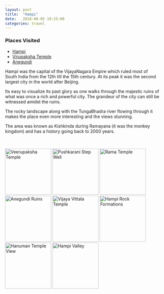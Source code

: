 ```yaml
---
layout: post
title:  "Hampi"
date:   2018-08-05 19:25:00
categories: travel
---
```

<div class="post-sidebar">
    <h3>Places Visited</h3>
    <ul>
    <li><a href="https://en.wikipedia.org/wiki/Hampi" target="_blank">Hampi</a></li>
    <li><a href="https://en.wikipedia.org/wiki/Virupaksha_Temple,_Hampi" target="_blank">Virupaksha Temple</a></li>
    <li><a href="https://en.wikipedia.org/wiki/Anegundi" target="_blank">Anegundi</a></li>
    </ul>
</div>
Hampi was the capital of the VijayaNagara Empire which ruled most of South India from the 12th till the 15th century. At its peak it was the second largest city in the world after Beijing.

Its easy to visualize its past glory as one walks through the majestic ruins of what was once a rich and powerful city. The grandeur of the city can still be witnessed amidst the ruins.

The rocky landscape along with the TungaBhadra river flowing through it makes the place even more interesting and the views stunning.

The area was known as Kishkinda during Ramayana (it was the monkey kingdom) and has a history going back to 2000 years.

<br><br>
<img class="myImg" src="{{site.url}}/assets/IMG_8897.jpg" alt="Veerupaksha Temple" width="150" height="150">
<img class="myImg" src="{{site.url}}/assets/IMG_8976.jpg" alt="Pushkarani Step Well" width="150" height="150">
<img class="myImg" src="{{site.url}}/assets/IMG_8999.jpg" alt="Rama Temple" width="150" height="150">
<img class="myImg" src="{{site.url}}/assets/IMG_8802.jpg" alt="Anegundi Ruins" width="150" height="150">
<img class="myImg" src="{{site.url}}/assets/IMG_8835.jpg" alt="Vijaya Vittala Temple" width="150" height="150">
<img class="myImg" src="{{site.url}}/assets/IMG_9137.jpg" alt="Hampi Rock Formations" width="150" height="150">
<img class="myImg" src="{{site.url}}/assets/IMG_9160.jpg" alt="Hanuman Temple View" width="150" height="150">
<img class="myImg" src="{{site.url}}/assets/IMG_9176.jpg" alt="Hampi Valley" width="150" height="150">
<br>

<div id='mapid' style='width: 700px; height: 400px;'></div>

<script>
makeMap(L, [15.35067, 76.492455], "Hampi", 9); 
</script>
